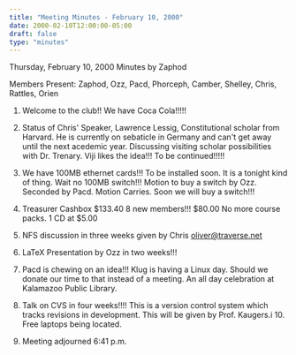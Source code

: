```yaml
---
title: "Meeting Minutes - February 10, 2000"
date: 2000-02-10T12:00:00-05:00
draft: false
type: "minutes"
---
```


Thursday, February 10, 2000 Minutes by Zaphod </p><p>
Members Present: Zaphod, Ozz, Pacd, Phorceph, Camber, Shelley,         Chris, Rattles, Orien </p><p>
1. Welcome to the club!!  We have Coca Cola!!!!! </p><p>
2. Status of Chris' Speaker, Lawrence Lessig, Constitutional         scholar from Harvard.  He is currently on sebaticle in         Germany and can't get away until the next acedemic year.         Discussing visiting scholar possibilities with Dr. Trenary.         Viji likes the idea!!!         To be continued!!!!! </p><p>
4. We have 100MB ethernet cards!!!  To be installed soon.           It is a tonight kind of thing.  Wait no 100MB switch!!!         Motion to buy a switch by Ozz.  Seconded by Pacd.         Motion Carries.  Soon we will buy a switch!!! </p><p>
5. Treasurer         Cashbox $133.40         8 new members!!!         $80.00         No more course packs.           1 CD at $5.00 </p><p>
6. NFS discussion in three weeks given by Chris oliver@traverse.net </p><p>
7. LaTeX Presentation by Ozz in two weeks!!! </p><p>
8. Pacd is chewing on an idea!!!  Klug is having a Linux day.         Should we donate our time to that instead of a meeting.         An all day celebration at Kalamazoo Public Library. </p><p>
9. Talk on CVS in four weeks!!!!  This is a version control system         which tracks revisions in development.  This will be given         by Prof. Kaugers.i         10. Free laptops being located. </p><p>
11. Meeting adjourned 6:41 p.m.    </p>
